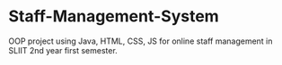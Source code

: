 # Staff-Management-System
OOP project using Java, HTML, CSS, JS for online staff management in SLIIT 2nd year first semester.
